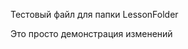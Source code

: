 Тестовый файл для папки LessonFolder

Это просто демонстрация изменений

[1]: http://example.com/ "Optional Title Here"
[2]: http://example.com/some
[id]: http://example.com/links (Optional Title Here)
[короткая запись]: http://example.com/short

